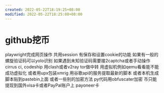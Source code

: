 ```yaml
---
created: 2022-05-22T18:19:25+08:00
modified: 2022-05-22T18:25:08+08:00
---
```


# github挖币

playwright完成网页操作 共用session 有保存和设置cookie的功能 如果有一般的螺旋验证码可以yolo识别 如果遇到未知验证码需要接2captcha或者手动操作
cirrus ci, codeship
用clash或者v2ray tor做中转 用虚拟机例如qemu看看能不能成功虚拟化 或者用upx包装xmrig
用谷歌api的服务提取最新的脚本 或者本机生成脚本贴到pastebin上面 或者一些别的加密方法 py代码用obfuscater加密
币只能提现到国外visa卡或者PayPal账户上 payoneer卡
